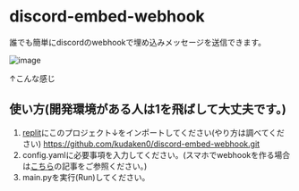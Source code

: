 # discord-embed-webhook
誰でも簡単にdiscordのwebhookで埋め込みメッセージを送信できます。


![image](https://i.imgur.com/RDGdYbI.png)

↑こんな感じ

## 使い方(開発環境がある人は1を飛ばして大丈夫です。)
1. [replit](https://replit.com)にこのプロジェクト↓をインポートしてください(やり方は調べてください)
https://github.com/kudaken0/discord-embed-webhook.git
2. config.yamlに必要事項を入力してください。(スマホでwebhookを作る場合は[こちら](https://note.com/nuyaki/n/nc2f167ca6c5f)の記事をご参照ください。)
2. main.pyを実行(Run)してください。